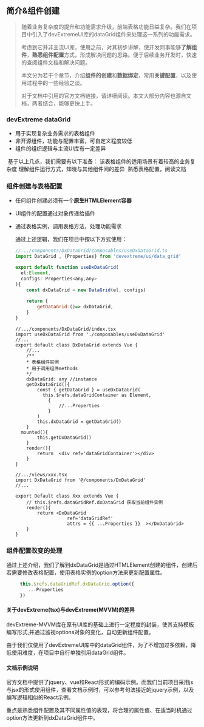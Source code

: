 ## 简介&组件创建
> 随着业务复杂度的提升和功能需求升级，前端表格功能日益复杂。我们在项目中引入了devExtremeUI库的dataGrid组件来处理这一系列的功能需求。
>
> 考虑到它并非主流UI库，使用之前，对其初步讲解，使开发同事能够**了解组件**，**熟悉组件配置**方式，形成解决问题的思路。便于后续业务开发时，快速的查阅组件文档和解决问题。
>
> 本文分为若干个章节，介绍**组件的创建**和**数据绑定**，常用**关键配置**，以及使用过程中的一些经验之谈。
>
> 对于文档中引用的官方文档链接，请详细阅读。本文大部分内容也源自文档，两者结合，能够更快上手。



### devExtreme dataGrid

[文档地址]: https://js.devexpress.com/Vue/Documentation/ApiReference/UI_Components/dxDataGrid/Configuration/remoteOperations/

- 用于实现复杂业务需求的表格组件
- 非开源组件，功能与配置丰富，可自定义程度较低
- 组件的组织逻辑与主流UI库有一定差异

​	基于以上几点，我们需要有以下准备：
​		该表格组件的适用场景有着较高的业务复杂度
​		理解组件运行方式，知晓与其他组件间的差异
​		熟悉表格配置，阅读文档



### 组件创建与表格配置
[表格配置]: https://js.devexpress.com/DevExtreme/ApiReference/UI_Components/dxDataGrid/Configuration/
[表格方法]: https://js.devexpress.com/DevExtreme/ApiReference/UI_Components/dxDataGrid/Methods/

- 任何组件创建必须有一个**原生HTMLElement容器**

- UI组件的配置通过对象传递给插件

- 通过表格实例，调用表格方法，处理功能需求

  通过上述逻辑，我们在项目中按以下方式使用：

  ```javascript
  //.../components/DxDataGrid/composables/useDxDataGrid.ts
  import DataGrid , {Properties} from 'devextreme/ui/data_grid'
  
  export default function useDxDataGrid(
  	el:Element,
   	configs: Properties<any,any>
  ){
      const dxDataGrid = new DataGrid(el, configs)
      
      return {
          getDataGrid:()=> dxDataGrid,
      }
  }
  ```

  ```tsx
  //.../components/DxDataGrid/index.tsx
  import useDxDataGrid from './composables/useDxDataGrid'
  //...
  export default class DxDataGrid extends Vue {
      //...
      /**
      * 表格组件实例
      * 用于调用组件methods
      */
      dxDataGrid: any //instance	
      getDxDataGrid(){
          const { getDataGrid } = useDxDataGrid(
          	this.$refs.dataGridContainer as Element,
              {
                  //...Properties
              }
          )
          this.dxDataGrid = getDataGrid()
      }
  	mounted(){
          this.getDxDataGrid()
      }
      render(){
          return  <div ref='dataGridContainer'></div>
      }
  }
  ```

  ```tsx
  //.../views/xxx.tsx
  import DxDataGrid from '@/components/DxDataGrid'
  //...
  
  export Default class Xxx extends Vue {
      // this.$refs.dataGridRef.dxDataGrid 获取当前组件实例
      render(){
          return <DxDataGrid  
                     ref='dataGridRef'
                     attrs = {{ ...Properties }}  ></DxDataGrid>
      }
  }
  ```
### 组件配置改变的处理
​	通过上述介绍，我们了解到dxDataGrid是通过HTMLElement创建的组件，创建后若需要修改表格配置，使用表格实例的option方法来更新配置属性。
```javascript
	 this.$refs.dataGridRef.dxDataGrid.option({
		...Properties
	 })
```

#### 关于devExtreme(tsx)与devExtreme(MVVM)的差异
​	 devExtreme-MVVM库在原有UI库的基础上进行一定程度的封装，使其支持模板编写形式,并通过监视options对象的变化，自动更新组件配置。

​	由于我们仅使用了devExtremeUI库中的dataGrid组件，为了不增加过多依赖，降低使用难度，在项目中自行单独引用dataGrid组件。

#### 文档示例说明

​	官方文档中提供了jquery、vue和React形式的编码示例。而我们当前项目采用js与jsx的形式使用组件，查看文档示例时，可以参考句法接近的jquery示例，以及编写逻辑相似的React示例。

​	重点是熟悉组件配置及其不同属性值的表现，将合理的属性值、在适当时机通过option方法更新到dxDataGrid组件中。
